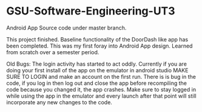 # GSU-Software-Engineering-UT3

Android App Source code under master branch. 

This project finished. Baseline functionality of the DoorDash like app has been completed. This was my first foray into Android App design. Learned from scratch over a semester period. 




Old Bugs:
The login activity has started to act oddly. Currently if you are doing your first install of the app on the emulator in android studio MAKE SURE TO LOGIN and make an account on the first run. 
There is is bug in the code, if you log in then log out and close the app before recompiling the code because you changed it, the app crashes. 
Make sure to stay logged in while using the app in the emulator and every launch after that point will still incorporate any new changes to the code. 
